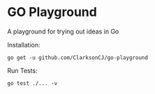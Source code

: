 # GO Playground

A playground for trying out ideas in Go

Installation:
```
go get -u github.com/ClarksonCJ/go-playground
```

Run Tests:
```
go test ./... -v
```

